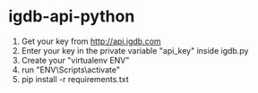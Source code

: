 # igdb-api-python

1. Get your key from http://api.igdb.com
2. Enter your key in the private variable "api_key" inside igdb.py
3. Create your "virtualenv ENV"
4. run "ENV\Scripts\activate"
5. pip install -r  requirements.txt
